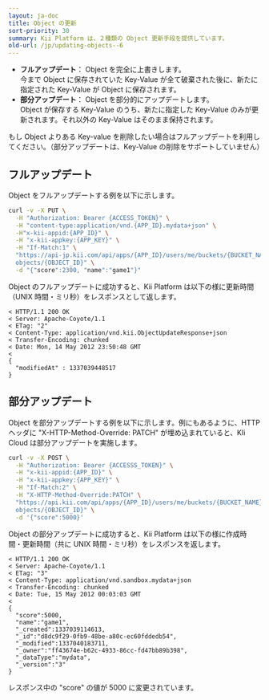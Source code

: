 ```yaml
---
layout: ja-doc
title: Object の更新
sort-priority: 30
summary: Kii Platform は、２種類の Object 更新手段を提供しています。
old-url: /jp/updating-objects--6
---
```

* **フルアップデート**： Object を完全に上書きします。<br />今まで Object に保存されていた Key-Value が全て破棄された後に、新たに指定された Key-Value が Object に保存されます。
* **部分アップデート**： Object を部分的にアップデートします。<br />Object が保存する Key-Value のうち、新たに指定した Key-Value のみが更新されます。それ以外の Key-Value はそのまま保持されます。

もし Object よりある Key-value を削除したい場合はフルアップデートを利用してください。（部分アップデートは、Key-Value の削除をサポートしていません）

## フルアップデート

Object をフルアップデートする例を以下に示します。

```sh
curl -v -X PUT \
  -H "Authorization: Bearer {ACCESS_TOKEN}" \
  -H "content-type:application/vnd.{APP_ID}.mydata+json" \
  -H"x-kii-appid:{APP_ID}" \
  -H "x-kii-appkey:{APP_KEY}" \
  -H "If-Match:1" \
  "https://api-jp.kii.com/api/apps/{APP_ID}/users/me/buckets/{BUCKET_NAME}/
  objects/{OBJECT_ID}" \
  -d "{"score":2300, "name":"game1"}"
```

Object のフルアップデートに成功すると、Kii Platform は以下の様に更新時間（UNIX 時間・ミリ秒）をレスポンスとして返します。

```
< HTTP/1.1 200 OK
< Server: Apache-Coyote/1.1
< ETag: "2"
< Content-Type: application/vnd.kii.ObjectUpdateResponse+json
< Transfer-Encoding: chunked
< Date: Mon, 14 May 2012 23:50:48 GMT
<
{
  "modifiedAt" : 1337039448517 
}
```

## 部分アップデート

Object を部分アップデートする例を以下に示します。例にもあるように、HTTPヘッダに "X-HTTP-Method-Override: PATCH" が埋め込まれていると、KIi Cloud は部分アップデートを実施します。

```sh
curl -v -X POST \
  -H "Authorization: Bearer {ACCESSS_TOKEN}" \
  -H "x-kii-appid:{APP_ID}" \
  -H "x-kii-appkey:{APP_KEY}" \
  -H "If-Match:2" \
  -H "X-HTTP-Method-Override:PATCH" \
  "https://api.kii.com/api/apps/{APP_ID}/users/me/buckets/{BUCKET_NAME}/
  objects/{OBJECT_ID}" \
  -d '{"score":5000}'
```

Object の部分アップデートに成功すると、Kii Platform は以下の様に作成時間・更新時間（共に UNIX 時間・ミリ秒）をレスポンスを返します。

```
< HTTP/1.1 200 OK
< Server: Apache-Coyote/1.1
< ETag: "3"
< Content-Type: application/vnd.sandbox.mydata+json
< Transfer-Encoding: chunked
< Date: Tue, 15 May 2012 00:03:03 GMT
<
{
  "score":5000,
  "name":"game1",
  "_created":1337039114613,
  "_id":"d8dc9f29-0fb9-48be-a80c-ec60fddedb54",
  "_modified":1337040183711,
  "_owner":"ff43674e-b62c-4933-86cc-fd47bb89b398",
  "_dataType":"mydata",
  "_version":"3"
}
```

レスポンス中の "score" の値が 5000 に変更されています。
